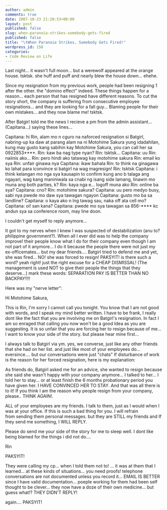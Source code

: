```yaml
---
author: admin
comments: true
date: 2007-10-23 21:20:53+00:00
layout: post
published: false
slug: when-paranoia-strikes-somebody-gets-fired
published: false
title: "\tWhen Paranoia Strikes, Somebody Gets Fired!"
wordpress_id: 150
categories:
- Code Review on Life
---
```


Last night... it wasn't full moon... but a werewolf appeared at the orange house. tsktsk. she huff and puff and nearly blew the house down... ehehe.

Since my resignation from my previous work, people had been resigning 1 after the other. the "domino effect" indeed. These things happen for a reason... each person that has resigned have different reasons. To cut the story short, the company is suffering from consecutive employee resignations... and they are looking for a fall guy... Blaming people for their own mistakes... and they now blame me! tsktsk.

After Batgirl told me the news I recieve a pm from the admin assistant... (Capitana...) saying these lines...


Capitana: hi Rin, alam mo n cguro na naforced resignation si Batgirl, nabring-up ka daw at parang alam na ni Motohime Sakura yung idadahilan, kung may gusto kang sabihin kay Motohime Sakura, you can call her sa 0922853****.
Rin: kaw ba nag type nyan?
Rin: tsktsk...
Capitana: uu
Rin: naiinis ako...
Rin: pero hindi ako tatawag kay motohime sakura
Rin: email ko sya
Rin: unfair ginawa nya
Capitana: ikaw bahala
Rin: to think na ginagawa ko lahat para iconvince si batgirl na wag magresign!
Rin: tsktsk
Capitana: i think kelangan mo nga sya kausapin to confirm kung ano b talaga ang ngayari, wag kang maniniwala sa cnabi ng isang side lamang, linawin mo muna ang both parties, k?
Rin: kaya nga e... logoff muna ako
Rin: online ba sya?
Capitana: cno?
Rin: motohime sakura?
Capitana: uu pero medyo busy, sabi nya pwede mo daw sya tawagan ngayon
Capitana: gusto mo ba sa landline?
Capitana: o kaya ako n lng tawag sau, naka off ata cell mo?
Capitana: oi! san kana?
Capitana: pwede mo sya tawagan sa 856-**** kc andun sya sa conference room, may line doon.


I couldn't get myself to reply anymore...

It got to my nerves when I knew I was suspected of destabilization (anu to? philippine government?). When all I ever did was to help the company improve! their people know what I do for their company even though I am not part of it anymore... I do it because the people there were not just my ex-officemates... but my dear friends.... Batgirl tried to defend me and yet, she was fired... NO! she was forced to resign! PAKSYIT! is there such a word? yeah right! just the right excuse for a CHEAP DISMISSAL! (The management is used NOT to give their people the things that they deserve...) mark these words: SEPARATION PAY IS BETTER THAN NO BACKPAY!!!!

Here was my "nerve letter":





Hi Motohime Sakura,




This is Rin, I'm sorry I cannot call you tonight. You know that I am not good with words, and I speak my mind better written. I have to be frank, I really dont like the fact that you are involving me on Batgirl's resignation. In fact I am so enraged that calling you now won't be a good Idea as you are suggesting. It is so unfair that you are forcing her to resign because of me... I want to know your side of the story. but please hear mine first...




I always talk to Batgirl via ym. yes, we converse, just like any other friends that she had on her list. and just like most of your employees do... eversince.... but our conversations were just "chats" If disturbance of work is the reason for her forced resignation, here is my explanation:




As friends do, Batgirl asked me for an advice, she wanted to resign because she said she wasn't happy with your company anymore... I talked to her... I told her to stay... or at least finish the 6 months probationary period you have given her. I HAVE CONVINCED HER TO STAY. And that was all there is to it! If you think I am the reason why people resign from your company, please.. THINK AGAIN!. 




ALL of your employees are my friends. I talk to them, just as I would when I was at your office. If this is such a bad thing for you. I will refrain from sending them personal messages. but they are STILL my friends and If they send me something, I WILL REPLY. 




Please do send me your side of the story for me to sleep well. I dont like being blamed for the things i did not do....




Rin





PAKSYIT!

They were calling my cp... when I told them not to! ... it was at them that I learned... at these kinds of situations... you need proofs! telephone conversations are not documented unless you record it... EMAIL IS BETTER since I have valid documentation... poeple working for them had been self thought to be clever... they now have a doze of their own medicine... but guess what!? THEY DIDN'T REPLY!

again.... PAKSYIT!

